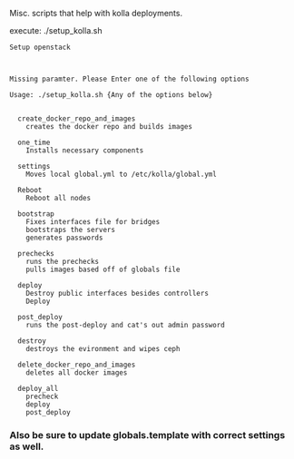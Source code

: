 Misc. scripts that help with kolla deployments.

execute:
./setup_kolla.sh
```
Setup openstack



Missing paramter. Please Enter one of the following options

Usage: ./setup_kolla.sh {Any of the options below}


  create_docker_repo_and_images
    creates the docker repo and builds images

  one_time
    Installs necessary components

  settings
    Moves local global.yml to /etc/kolla/global.yml

  Reboot
    Reboot all nodes

  bootstrap
    Fixes interfaces file for bridges
    bootstraps the servers
    generates passwords

  prechecks
    runs the prechecks
    pulls images based off of globals file

  deploy
    Destroy public interfaces besides controllers
    Deploy

  post_deploy
    runs the post-deploy and cat's out admin password

  destroy
    destroys the evironment and wipes ceph

  delete_docker_repo_and_images
    deletes all docker images

  deploy_all
    precheck
    deploy
    post_deploy
```


### Also be sure to update globals.template with correct settings as well.
